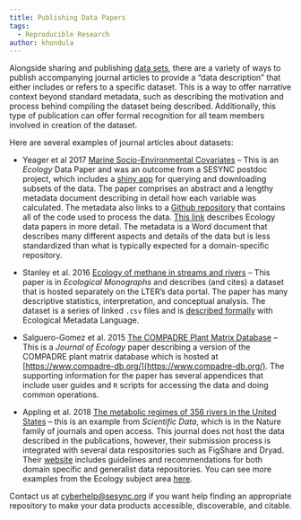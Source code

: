 ```yaml
---
title: Publishing Data Papers
tags:
  - Reproducible Research
author: khondula
---
```


Alongside sharing and publishing [data sets](https://cyberhelp.sesync.org/quickstart/sharing-data-products.html), there are a variety of ways to publish accompanying journal articles to provide a “data description” that either includes or refers to a specific dataset. This is a way to offer narrative context beyond standard metadata, such as describing the motivation and process behind compiling the dataset being described. Additionally, this type of publication can offer formal recognition for all team members involved in creation of the dataset. 

Here are several examples of journal articles about datasets:


* Yeager et al 2017 [Marine Socio-Environmental Covariates](https://esajournals.onlinelibrary.wiley.com/doi/full/10.1002/ecy.1884) – This is an *Ecology* Data Paper and was an outcome from a SESYNC postdoc project, which includes a [shiny app](https://shiny.sesync.org/apps/msec/) for querying and downloading subsets of the data. The paper comprises an abstract and a lengthy metadata document describing in detail how each variable was calculated. The metadata also links to a [Github repository](https://github.com/pmarchand1/msec) that contains all of the code used to process the data. [This link](https://esajournals.onlinelibrary.wiley.com/hub/journal/19399170/resources/data_paper_inst_ecy) describes Ecology data papers in more detail. The metadata is a Word document that describes many different aspects and details of the data but is less standardized than what is typically expected for a domain-specific repository.

* Stanley et al. 2016 [Ecology of methane in streams and rivers](https://esajournals.onlinelibrary.wiley.com/doi/full/10.1890/15-1027) – This paper is in *Ecological Monographs* and describes (and cites) a dataset that is hosted separately on the LTER’s data portal. The paper has many descriptive statistics, interpretation, and conceptual analysis. The dataset is a series of linked `.csv` files and is [described formally](https://portal.lternet.edu/nis/metadataviewer?packageid=knb-lter-ntl.321.5375841) with Ecological Metadata Language.

* Salguero-Gomez et al. 2015 [The COMPADRE Plant Matrix Database](https://besjournals.onlinelibrary.wiley.com/doi/10.1111/1365-2745.12334) – This is a *Journal* *of* *Ecology* paper describing a version of the COMPADRE plant matrix database which is hosted at [https://www.compadre-db.org/](https://www.compadre-db.org/). The supporting information for the paper has several appendices that include user guides and `R` scripts for accessing the data and doing common operations.

* Appling et al. 2018 [The metabolic regimes of 356 rivers in the United States](https://www.nature.com/articles/sdata2018292) – this is an example from *Scientific* *Data*, which is in the Nature family of journals and open access. This journal does not host the data described in the publications, however, their submission process is integrated with several data respositories such as FigShare and Dryad. Their [website](http://www.nature.com/sdata/policies/repositories#general) includes guidelines and recommendations for both domain specific and generalist data repositories. You can see more examples from the Ecology subject area [here](https://www-nature-com/search?subject=ecology&journal=sdata).

Contact us at cyberhelp@sesync.org if you want help finding an appropriate repository to make your data products accessible, discoverable, and citable.
 
